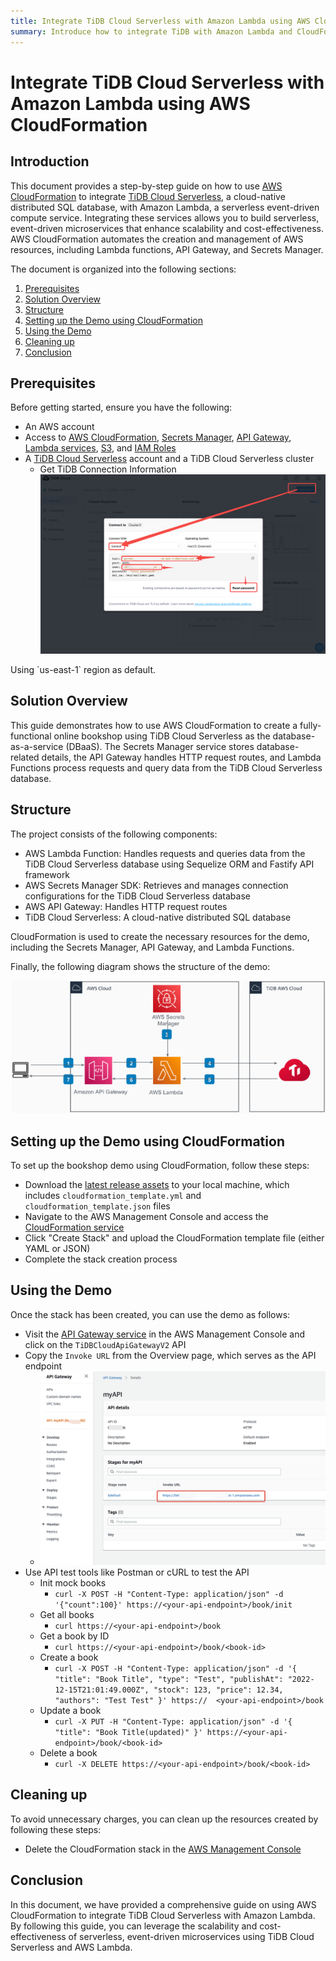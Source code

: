 ```yaml
---
title: Integrate TiDB Cloud Serverless with Amazon Lambda using AWS CloudFormation
summary: Introduce how to integrate TiDB with Amazon Lambda and CloudFormation step by step.
---
```


# Integrate TiDB Cloud Serverless with Amazon Lambda using AWS CloudFormation

## Introduction

This document provides a step-by-step guide on how to use [AWS CloudFormation](https://aws.amazon.com/cloudformation/) to integrate [TiDB Cloud Serverless](https://www.pingcap.com/tidb-cloud/), a cloud-native distributed SQL database, with Amazon Lambda, a serverless event-driven compute service. Integrating these services allows you to build serverless, event-driven microservices that enhance scalability and cost-effectiveness. AWS CloudFormation automates the creation and management of AWS resources, including Lambda functions, API Gateway, and Secrets Manager.

The document is organized into the following sections:

1. [Prerequisites](#prerequisites)
2. [Solution Overview](#solution-overview)
3. [Structure](#structure)
4. [Setting up the Demo using CloudFormation](#setting-up-the-demo-using-cloudformation)
5. [Using the Demo](#using-the-demo)
6. [Cleaning up](#cleaning-up)
7. [Conclusion](#conclusion)

## Prerequisites

Before getting started, ensure you have the following:

- An AWS account
- Access to [AWS CloudFormation](https://aws.amazon.com/cloudformation/), [Secrets Manager](https://aws.amazon.com/secrets-manager/), [API Gateway](https://aws.amazon.com/api-gateway/), [Lambda services](https://aws.amazon.com/lambda/), [S3](https://aws.amazon.com/s3/), and [IAM Roles](https://docs.aws.amazon.com/IAM/latest/UserGuide/id_roles.html)
- A [TiDB Cloud Serverless](https://tidbcloud.com) account and a TiDB Cloud Serverless cluster
    - Get TiDB Connection Information ![tidbcloud-connection-info](/media/develop/aws-lambda-tidbcloud-connection-info.png)

<Note>
Using `us-east-1` region as default.
</Note>

## Solution Overview

This guide demonstrates how to use AWS CloudFormation to create a fully-functional online bookshop using TiDB Cloud Serverless as the database-as-a-service (DBaaS). The Secrets Manager service stores database-related details, the API Gateway handles HTTP request routes, and Lambda Functions process requests and query data from the TiDB Cloud Serverless database.

## Structure

The project consists of the following components:

- AWS Lambda Function: Handles requests and queries data from the TiDB Cloud Serverless database using Sequelize ORM and Fastify API framework
- AWS Secrets Manager SDK: Retrieves and manages connection configurations for the TiDB Cloud Serverless database
- AWS API Gateway: Handles HTTP request routes
- TiDB Cloud Serverless: A cloud-native distributed SQL database

CloudFormation is used to create the necessary resources for the demo, including the Secrets Manager, API Gateway, and Lambda Functions.

Finally, the following diagram shows the structure of the demo:

![aws-lambda-structure-overview](/media/develop/aws-lambda-structure-overview.png)

## Setting up the Demo using CloudFormation

To set up the bookshop demo using CloudFormation, follow these steps:

- Download the [latest release assets](https://github.com/pingcap/TiDB-Lambda-integration/releases/latest) to your local machine, which includes `cloudformation_template.yml` and `cloudformation_template.json` files
- Navigate to the AWS Management Console and access the [CloudFormation service](https://console.aws.amazon.com/cloudformation)
- Click "Create Stack" and upload the CloudFormation template file (either YAML or JSON)
- Complete the stack creation process

## Using the Demo

Once the stack has been created, you can use the demo as follows:

- Visit the [API Gateway service](https://console.aws.amazon.com/apigateway) in the AWS Management Console and click on the `TiDBCloudApiGatewayV2` API
- Copy the `Invoke URL` from the Overview page, which serves as the API endpoint
    - ![api-gateway-invoke-url](/media/develop/aws-lambda-get-apigateway-invoke-url.png)
- Use API test tools like Postman or cURL to test the API
    - Init mock books
        - `curl -X POST -H "Content-Type: application/json" -d '{"count":100}' https://<your-api-endpoint>/book/init`
    - Get all books
        - `curl https://<your-api-endpoint>/book`
    - Get a book by ID
        - `curl https://<your-api-endpoint>/book/<book-id>`
    - Create a book
        - `curl -X POST -H "Content-Type: application/json" -d '{ "title": "Book Title", "type": "Test", "publishAt": "2022-12-15T21:01:49.000Z", "stock": 123, "price": 12.34, "authors": "Test Test" }' https://  <your-api-endpoint>/book`
    - Update a book
        - `curl -X PUT -H "Content-Type: application/json" -d '{ "title": "Book Title(updated)" }' https://<your-api-endpoint>/book/<book-id>`
    - Delete a book
        - `curl -X DELETE https://<your-api-endpoint>/book/<book-id>`

## Cleaning up

To avoid unnecessary charges, you can clean up the resources created by following these steps:

- Delete the CloudFormation stack in the [AWS Management Console](https://console.aws.amazon.com/cloudformation)

## Conclusion

In this document, we have provided a comprehensive guide on using AWS CloudFormation to integrate TiDB Cloud Serverless with Amazon Lambda. By following this guide, you can leverage the scalability and cost-effectiveness of serverless, event-driven microservices using TiDB Cloud Serverless and AWS Lambda.
